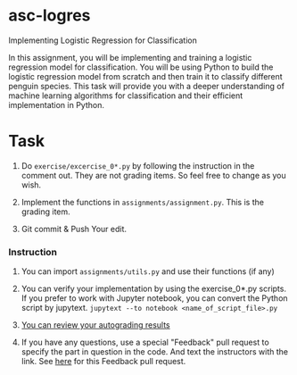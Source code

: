 # asc-logres
Implementing Logistic Regression for Classification

In this assignment, you will be implementing and training a logistic regression model for classification. You will be using Python to build the logistic regression model from scratch and then train it to classify different penguin species. This task will provide you with a deeper understanding of machine learning algorithms for classification and their efficient implementation in Python.


# Task

1. Do `exercise/excercise_0*.py` by following the instruction in the comment out. They are not grading items. So feel free to change as you wish.

1. Implement the functions in `assignments/assignment.py`. This is the grading item.

3. Git commit & Push Your edit.


### Instruction

1. You can import `assignments/utils.py` and use their functions (if any)

1. You can verify your implementation by using the exercise_0*.py scripts. If you prefer to work with Jupyter notebook, you can convert the Python script by jupytext. `jupytext --to notebook <name_of_script_file>.py`

2. [You can review your autograding results](https://docs.github.com/en/education/manage-coursework-with-github-classroom/learn-with-github-classroom/view-autograding-results)

3. If you have any questions, use a special "Feedback" pull request to specify the part in question in the code. And text the instructors with the link. See [here](https://docs.github.com/en/education/manage-coursework-with-github-classroom/teach-with-github-classroom/leave-feedback-with-pull-requests) for this Feedback pull request.